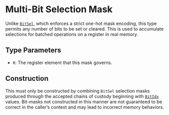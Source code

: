 # Multi-Bit Selection Mask

Unlike [`BitSel`], which enforces a strict one-hot mask encoding, this type
permits any number of bits to be set or cleared. This is used to accumulate
selections for batched operations on a register in real memory.

## Type Parameters

- `R`: The register element that this mask governs.

## Construction

This must only be constructed by combining `BitSel` selection masks produced
through the accepted chains of custody beginning with [`BitIdx`] values.
Bit-masks not constructed in this manner are not guaranteed to be correct in the
caller’s context and may lead to incorrect memory behaviors.

[`BitIdx`]: crate::index::BitIdx
[`BitSel`]: crate::index::BitSel
